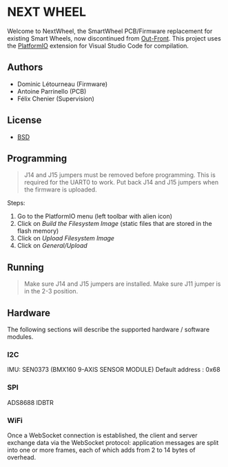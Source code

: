 # NEXT WHEEL

Welcome to NextWheel, the SmartWheel PCB/Firmware replacement for existing Smart Wheels, now discontinued from [Out-Front](https://out-front.com). This project uses the [PlatformIO](https://platformio.org/) extension for Visual Studio Code for compilation.

## Authors

* Dominic Létourneau (Firmware)
* Antoine Parrinello (PCB)
* Félix Chenier (Supervision)

## License

* [BSD](https://opensource.org/licenses/BSD-3-Clause#:~:text=3.,without%20specific%20prior%20written%20permission.)

## Programming

> J14 and J15 jumpers must be removed before programming. This is required for the UART0 to work.
> Put back J14 and J15 jumpers when the firmware is uploaded.

Steps:

1. Go to the PlatformIO menu (left toolbar with alien icon)
2. Click on *Build the Filesystem Image* (static files that are stored in the flash memory)
3. Click on *Upload Filesystem Image*
4. Click on *General/Upload*

## Running

> Make sure J14 and J15 jumpers are installed.
> Make sure J11 jumper is in the 2-3 position.

## Hardware

The following sections will describe the supported hardware / software modules.

### I2C

IMU: SEN0373 (BMX160 9-AXIS SENSOR MODULE)
Default address : 0x68

### SPI

ADS8688  IDBTR

### WiFi

Once a WebSocket connection is established, the client and server exchange data via the WebSocket protocol: application messages are split into one or more frames, each of which adds from 2 to 14 bytes of overhead.
